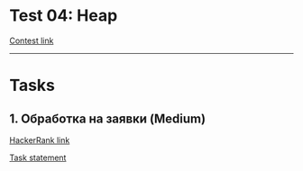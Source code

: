 # Test 04: Heap
[Contest link](<https://www.hackerrank.com/contests/sda-2021-2022-test4-nov30/challenges>)

---

# Tasks

## 1. Обработка на заявки (Medium)

[HackerRank link](<https://www.hackerrank.com/contests/sda-2021-2022-test4-nov30/challenges/challenge-3148>)

[Task statement](<./Обработка на заявки/README.md>)
